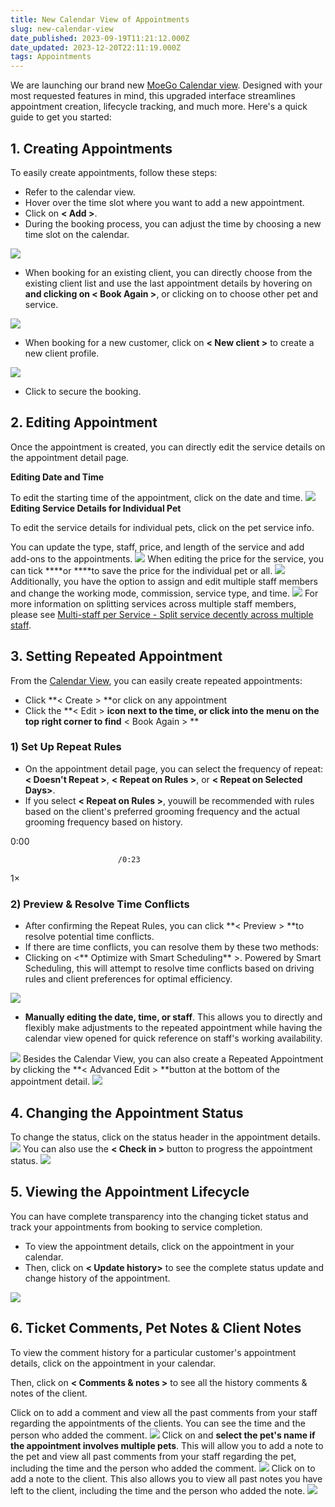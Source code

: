 ```yaml
---
title: New Calendar View of Appointments
slug: new-calendar-view
date_published: 2023-09-19T11:21:12.000Z
date_updated: 2023-12-20T22:11:19.000Z
tags: Appointments
---
```


We are launching our brand new [MoeGo Calendar view](https://go.moego.pet/calendar/grooming). Designed with your most requested features in mind, this upgraded interface streamlines appointment creation, lifecycle tracking, and much more. Here's a quick guide to get you started:

## **1. Creating Appointments**

To easily create appointments, follow these steps:

- Refer to the calendar view.
- Hover over the time slot where you want to add a new appointment.
- Click on **< Add >**.
- During the booking process, you can adjust the time by choosing a new time slot on the calendar.

![](__GHOST_URL__/content/images/2023/11/CleanShot-2023-11-15-at-19.36.50.gif)
- When booking for an existing client, you can directly choose from the existing client list and use the last appointment details by hovering on **<Adding Pets and services >**and clicking on** < Book Again >**, or clicking on **<Adding Pets and services >** to choose other pet and service.

![](__GHOST_URL__/content/images/2023/11/CleanShot-2023-11-15-at-19.38.37.gif)
- When booking for a new customer, click on **< New client >** to create a new client profile.

![](__GHOST_URL__/content/images/2023/11/CleanShot-2023-11-15-at-19.47.33.gif)
- Click **<Book now>** to secure the booking.

## **2. Editing Appointment**

Once the appointment is created, you can directly edit the service details on the appointment detail page.

**Editing Date and Time**

To edit the starting time of the appointment, click on the date and time.
![](__GHOST_URL__/content/images/2023/11/CleanShot-2023-11-15-at-17.33.24.gif)
**Editing Service Details for Individual Pet**

To edit the service details for individual pets, click on the pet service info.

You can update the type, staff, price, and length of the service and add add-ons to the appointments.
![](__GHOST_URL__/content/images/2023/11/CleanShot-2023-11-15-at-18.00.15.gif)
When editing the price for the service, you can tick **<Save price on this and following appts>**or **<Save price on all upcoming appts>**to save the price for the individual pet or all.
![](__GHOST_URL__/content/images/2023/11/CleanShot-2023-11-15-at-18.02.01.gif)
Additionally, you have the option to assign and edit multiple staff members and change the working mode, commission, service type, and time.
![](__GHOST_URL__/content/images/2023/11/CleanShot-2023-11-15-at-18.04.27.png)
For more information on splitting services across multiple staff members, please see [Multi-staff per Service - Split service decently across multiple staff](__GHOST_URL__/multi-staff-per-service/).

## **3. Setting Repeated Appointment**

From the [Calendar View](https://go.moego.pet/calendar/grooming?utm_source=wiki&amp;utm_medium=wiki-article&amp;utm_campaign=repeat-appointment-campaign-wk), you can easily create repeated appointments:

- Click **< Create > **or click on any appointment
- Click the **< Edit > **icon next to the time, or click into the menu on the top right corner to find** < Book Again > **

### 1) Set Up Repeat Rules

- On the appointment detail page, you can select the frequency of repeat: **< Doesn't Repeat >**, **< Repeat on Rules >**, or **< Repeat on Selected Days>**.
- If you select **< Repeat on Rules >**, youwill be recommended with rules based on the client's preferred grooming frequency and the actual grooming frequency based on history.

0:00

                            /0:23
1×

### 2) Preview & Resolve Time Conflicts

- After confirming the Repeat Rules, you can click **< Preview > **to resolve potential time conflicts.
- If there are time conflicts, you can resolve them by these two methods:
- Clicking on <** Optimize with Smart Scheduling** >. Powered by Smart Scheduling, this will attempt to resolve time conflicts based on driving rules and client preferences for optimal efficiency.

![](__GHOST_URL__/content/images/2023/12/CleanShot-2023-12-20-at-10.31.39.gif)

- **Manually editing the date, time, or staff**. This allows you to directly and flexibly make adjustments to the repeated appointment while having the calendar view opened for quick reference on staff's working availability.

![](__GHOST_URL__/content/images/2023/12/CleanShot-2023-12-20-at-10.41.55-1.gif)
Besides the Calendar View, you can also create a Repeated Appointment by clicking the **< Advanced Edit > **button at the bottom of the appointment detail.
![](__GHOST_URL__/content/images/2023/12/CleanShot-2023-12-20-at-10.46.48.gif)
## **4. Changing the Appointment Status**

To change the status, click on the status header in the appointment details.
![](__GHOST_URL__/content/images/2023/11/CleanShot-2023-11-15-at-17.58.17.gif)
You can also use the **< Check in >** button to progress the appointment status.
![](__GHOST_URL__/content/images/2023/11/CleanShot-2023-11-15-at-18.12.44.png)
## **5. Viewing the Appointment Lifecycle**

You can have complete transparency into the changing ticket status and track your appointments from booking to service completion.

- To view the appointment details, click on the appointment in your calendar.
- Then, click on **< Update history>**  to see the complete status update and change history of the appointment.

![](__GHOST_URL__/content/images/2023/09/CleanShot-2023-09-19-at-19.14.46.gif)
## **6. Ticket Comments, Pet Notes & Client Notes**

To view the comment history for a particular customer's appointment details, click on the appointment in your calendar.

Then, click on **< Comments & notes >** to see all the history comments & notes of the client.

Click on **<Ticket Comments>** to add a comment and view all the past comments from your staff regarding the appointments of the clients. You can see the time and the person who added the comment.
![](__GHOST_URL__/content/images/2023/11/CleanShot-2023-11-15-at-18.18.27.png)
Click on **<Pet notes>** and **select the pet's name if the appointment involves multiple pets**. This will allow you to add a note to the pet and view all past comments from your staff regarding the pet, including the time and the person who added the comment.
![](__GHOST_URL__/content/images/2023/11/CleanShot-2023-11-15-at-18.10.28.gif)
Click on **<Client notes>** to add a note to the client. This also allows you to view all past notes you have left to the client, including the time and the person who added the note.
![](__GHOST_URL__/content/images/2023/11/CleanShot-2023-11-15-at-18.15.23.png)
